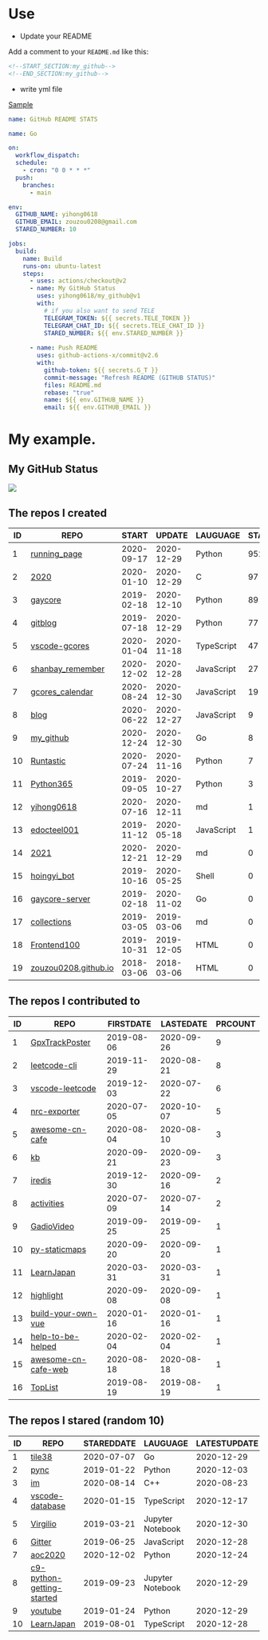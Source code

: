 # Use

- Update your README

Add a comment to your `README.md` like this:

```md
<!--START_SECTION:my_github-->
<!--END_SECTION:my_github-->
```

- write yml file

[Sample](https://github.com/yihong0618/2021) 

```yml
name: GitHub README STATS

name: Go

on:
  workflow_dispatch:
  schedule:
    - cron: "0 0 * * *"
  push:
    branches:
      - main

env:
  GITHUB_NAME: yihong0618
  GITHUB_EMAIL: zouzou0208@gmail.com
  STARED_NUMBER: 10

jobs:
  build:
    name: Build
    runs-on: ubuntu-latest
    steps:
      - uses: actions/checkout@v2
      - name: My GitHub Status
        uses: yihong0618/my_github@v1
        with:
          # if you also want to send TELE
          TELEGRAM_TOKEN: ${{ secrets.TELE_TOKEN }}
          TELEGRAM_CHAT_ID: ${{ secrets.TELE_CHAT_ID }}
          STARED_NUMBER: ${{ env.STARED_NUMBER }}
          
      - name: Push README
        uses: github-actions-x/commit@v2.6
        with:
          github-token: ${{ secrets.G_T }}
          commit-message: "Refresh README (GITHUB STATUS)"
          files: README.md
          rebase: "true"
          name: ${{ env.GITHUB_NAME }}
          email: ${{ env.GITHUB_EMAIL }}
```



# My example.

## My GitHub Status
<img align="middle" src="https://github-readme-stats-1.yihong0618.vercel.app/api?username=yihong0618&show_icons=true&&&hide_title=true" />

<!--START_SECTION:my_github-->
## The repos I created
| ID |                                    REPO                                    |   START    |   UPDATE   |  LAUGUAGE  | STARS |
|----|----------------------------------------------------------------------------|------------|------------|------------|-------|
|  1 | [running_page](https://github.com/yihong0618/running_page)                 | 2020-09-17 | 2020-12-29 | Python     |   952 |
|  2 | [2020](https://github.com/yihong0618/2020)                                 | 2020-01-10 | 2020-12-29 | C          |    97 |
|  3 | [gaycore](https://github.com/yihong0618/gaycore)                           | 2019-02-18 | 2020-12-10 | Python     |    89 |
|  4 | [gitblog](https://github.com/yihong0618/gitblog)                           | 2019-07-18 | 2020-12-29 | Python     |    77 |
|  5 | [vscode-gcores](https://github.com/yihong0618/vscode-gcores)               | 2020-01-04 | 2020-11-18 | TypeScript |    47 |
|  6 | [shanbay_remember](https://github.com/yihong0618/shanbay_remember)         | 2020-12-02 | 2020-12-28 | JavaScript |    27 |
|  7 | [gcores_calendar](https://github.com/yihong0618/gcores_calendar)           | 2020-08-24 | 2020-12-30 | JavaScript |    19 |
|  8 | [blog](https://github.com/yihong0618/blog)                                 | 2020-06-22 | 2020-12-27 | JavaScript |     9 |
|  9 | [my_github](https://github.com/yihong0618/my_github)                       | 2020-12-24 | 2020-12-30 | Go         |     8 |
| 10 | [Runtastic](https://github.com/yihong0618/Runtastic)                       | 2020-07-24 | 2020-11-16 | Python     |     7 |
| 11 | [Python365](https://github.com/yihong0618/Python365)                       | 2019-09-05 | 2020-10-27 | Python     |     3 |
| 12 | [yihong0618](https://github.com/yihong0618/yihong0618)                     | 2020-07-16 | 2020-12-11 | md         |     1 |
| 13 | [edocteel001](https://github.com/yihong0618/edocteel001)                   | 2019-11-12 | 2020-05-18 | JavaScript |     1 |
| 14 | [2021](https://github.com/yihong0618/2021)                                 | 2020-12-21 | 2020-12-29 | md         |     0 |
| 15 | [hoingyi_bot](https://github.com/yihong0618/hoingyi_bot)                   | 2019-10-16 | 2020-05-25 | Shell      |     0 |
| 16 | [gaycore-server](https://github.com/yihong0618/gaycore-server)             | 2019-02-18 | 2020-11-02 | Go         |     0 |
| 17 | [collections](https://github.com/yihong0618/collections)                   | 2019-03-05 | 2019-03-06 | md         |     0 |
| 18 | [Frontend100](https://github.com/yihong0618/Frontend100)                   | 2019-10-31 | 2019-12-05 | HTML       |     0 |
| 19 | [zouzou0208.github.io](https://github.com/yihong0618/zouzou0208.github.io) | 2018-03-06 | 2018-03-06 | HTML       |     0 |

## The repos I contributed to
| ID |                                   REPO                                    | FIRSTDATE  | LASTEDATE  | PRCOUNT |
|----|---------------------------------------------------------------------------|------------|------------|---------|
|  1 | [GpxTrackPoster](https://github.com/flopp/GpxTrackPoster)                 | 2019-08-06 | 2020-09-26 |       9 |
|  2 | [leetcode-cli](https://github.com/leetcode-tools/leetcode-cli)            | 2019-11-29 | 2020-08-21 |       8 |
|  3 | [vscode-leetcode](https://github.com/LeetCode-OpenSource/vscode-leetcode) | 2019-12-03 | 2020-07-22 |       6 |
|  4 | [nrc-exporter](https://github.com/yasoob/nrc-exporter)                    | 2020-07-05 | 2020-10-07 |       5 |
|  5 | [awesome-cn-cafe](https://github.com/ElaWorkshop/awesome-cn-cafe)         | 2020-08-04 | 2020-08-10 |       3 |
|  6 | [kb](https://github.com/gnebbia/kb)                                       | 2020-09-21 | 2020-09-23 |       3 |
|  7 | [iredis](https://github.com/laixintao/iredis)                             | 2019-12-30 | 2020-09-16 |       2 |
|  8 | [activities](https://github.com/flopp/activities)                         | 2020-07-09 | 2020-07-14 |       2 |
|  9 | [GadioVideo](https://github.com/rabbitism/GadioVideo)                     | 2019-09-25 | 2019-09-25 |       1 |
| 10 | [py-staticmaps](https://github.com/flopp/py-staticmaps)                   | 2020-09-20 | 2020-09-20 |       1 |
| 11 | [LearnJapan](https://github.com/wizicer/LearnJapan)                       | 2020-03-31 | 2020-03-31 |       1 |
| 12 | [highlight](https://github.com/wenyan-lang/highlight)                     | 2020-09-08 | 2020-09-08 |       1 |
| 13 | [build-your-own-vue](https://github.com/jackiewillen/build-your-own-vue)  | 2020-01-16 | 2020-01-16 |       1 |
| 14 | [help-to-be-helped](https://github.com/xiaolai/help-to-be-helped)         | 2020-02-04 | 2020-02-04 |       1 |
| 15 | [awesome-cn-cafe-web](https://github.com/antfu/awesome-cn-cafe-web)       | 2020-08-18 | 2020-08-18 |       1 |
| 16 | [TopList](https://github.com/tophubs/TopList)                             | 2019-08-19 | 2019-08-19 |       1 |

## The repos I stared (random 10)
| ID |                                        REPO                                         | STAREDDATE |     LAUGUAGE     | LATESTUPDATE |
|----|-------------------------------------------------------------------------------------|------------|------------------|--------------|
|  1 | [tile38](https://github.com/tidwall/tile38)                                         | 2020-07-07 | Go               | 2020-12-29   |
|  2 | [pync](https://github.com/SeTeM/pync)                                               | 2019-01-22 | Python           | 2020-12-03   |
|  3 | [im](https://github.com/waylybaye/im)                                               | 2020-08-14 | C++              | 2020-08-23   |
|  4 | [vscode-database](https://github.com/Bajdzis/vscode-database)                       | 2020-01-15 | TypeScript       | 2020-12-17   |
|  5 | [Virgilio](https://github.com/virgili0/Virgilio)                                    | 2019-03-21 | Jupyter Notebook | 2020-12-30   |
|  6 | [Gitter](https://github.com/kokohuang/Gitter)                                       | 2019-06-25 | JavaScript       | 2020-12-28   |
|  7 | [aoc2020](https://github.com/flopp/aoc2020)                                         | 2020-12-02 | Python           | 2020-12-24   |
|  8 | [c9-python-getting-started](https://github.com/microsoft/c9-python-getting-started) | 2019-09-23 | Jupyter Notebook | 2020-12-29   |
|  9 | [youtube](https://github.com/engineer-man/youtube)                                  | 2019-01-24 | Python           | 2020-12-29   |
| 10 | [LearnJapan](https://github.com/wizicer/LearnJapan)                                 | 2019-08-01 | TypeScript       | 2020-12-28   |

<!--END_SECTION:my_github-->
